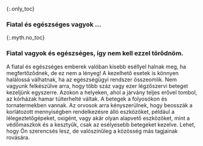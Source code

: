 {:.only_toc} 
 ### Fiatal és egészséges vagyok ... 

 {:.myth.no_toc} 
 ### Fiatal vagyok és egészséges, így nem kell ezzel törődnöm. 

 A fiatal és egészséges emberek valóban kisebb eséllyel halnak meg, ha megfertőződnek, de ez nem a lényeg! A kezelhető esetek is könnyen halálossá válhatnak, ha az egészségügyi rendszer összeomlik. Nem vagyunk felkészülve arra, hogy több száz vagy ezer légzőszervi beteget kezeljünk egyszerre. Azokon a helyeken, ahol a járvány teljes erővel tombol, az kórházak hamar túlterhelté váltak. A betegek a folyosókon és tornatermekben vannak. Az orvosok arra kényszerülnek, hogy beosszák a korlátozott mennyiségben rendelkezésre álló eszközöket, például a lélegeztetőgépeket, oxigént, vagy akár olyan alapvető eszközöket, mint a védőmaszkok és a kesztyűk, csak az esélyesebb betegeket kezelve. Lehet, hogy Ön szerencsés lesz, de valószínűleg a közösség más tagjainak rovására.
